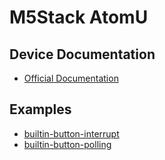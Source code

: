 # M5Stack AtomU

## Device Documentation

- [Official Documentation](https://docs.m5stack.com/en/core/atom_u)

## Examples

- [builtin-button-interrupt](builtin-button-interrupt)
- [builtin-button-polling](builtin-button-polling)
